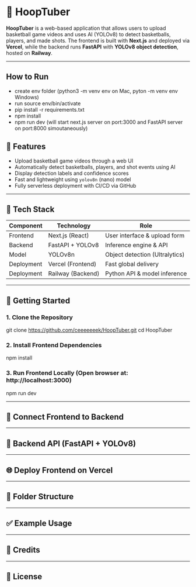# 🏀 HoopTuber 

**HoopTuber** is a web-based application that allows users to upload basketball game videos and uses AI (YOLOv8) to detect basketballs, players, and made shots. The frontend is built with **Next.js** and deployed via **Vercel**, while the backend runs **FastAPI** with **YOLOv8 object detection**, hosted on **Railway**.

---
## How to Run
- create env folder (python3 -m venv env on Mac, pyton -m venv env Windows)
- run source env/bin/activate
- pip install -r requirements.txt
- npm install
- npm run dev (will start next.js server on port:3000 and FastAPI server on port:8000 simoutaneously)


## 📸 Features

- Upload basketball game videos through a web UI
- Automatically detect basketballs, players, and shot events using AI
- Display detection labels and confidence scores
- Fast and lightweight using `yolov8n` (nano) model
- Fully serverless deployment with CI/CD via GitHub

---

## 🧱 Tech Stack

| Component   | Technology           | Role                          |
|------------|----------------------|-------------------------------|
| Frontend   | Next.js (React)      | User interface & upload form |
| Backend    | FastAPI + YOLOv8     | Inference engine & API       |
| Model      | YOLOv8n              | Object detection (Ultralytics) |
| Deployment | Vercel (Frontend)    | Fast global delivery          |
| Deployment | Railway (Backend)    | Python API & model inference  |

---

## 🚀 Getting Started

### 1. Clone the Repository 

git clone https://github.com/ceeeeeeek/HoopTuber.git
cd HoopTuber

### 2. Install Frontend Dependencies

npm install

### 3. Run Frontend Locally (Open browser at: http://localhost:3000)

npm run dev

---

## 🔗 Connect Frontend to Backend

---

## 🧠 Backend API (FastAPI + YOLOv8)

---

## 🌐 Deploy Frontend on Vercel

---

## 📂 Folder Structure

---

## ✅ Example Usage

---

## 🧠 Credits

---

## 📄 License
